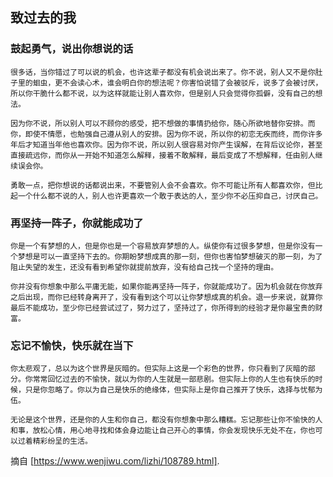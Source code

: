 ## 致过去的我

### 鼓起勇气，说出你想说的话
    很多话，当你错过了可以说的机会，也许这辈子都没有机会说出来了。你不说，别人又不是你肚子里的蛔虫，更不会读心术，谁会明白你的想法呢？你害怕说错了会被驳斥，说多了会被讨厌，所以你干脆什么都不说，以为这样就能让别人喜欢你，但是别人只会觉得你孤僻，没有自己的想法。

    因为你不说，所以别人可以不顾你的感受，把不想做的事情扔给你，随心所欲地替你安排。而你，即使不情愿，也勉强自己遵从别人的安排。因为你不说，所以你的初恋无疾而终，而你许多年后才知道当年他也喜欢你。因为你不说，所以别人很容易对你产生误解，在背后议论你，甚至直接疏远你，而你从一开始不知道怎么解释，接着不敢解释，最后变成了不想解释，任由别人继续误会你。

    勇敢一点，把你想说的话都说出来，不要管别人会不会喜欢。你不可能让所有人都喜欢你，但比起一个什么都不说的人，别人也许更喜欢一个敢于表达的人，至少你不必压抑自己，讨厌自己。

### 再坚持一阵子，你就能成功了
    你是一个有梦想的人，但是你也是一个容易放弃梦想的人。纵使你有过很多梦想，但是你没有一个梦想是可以一直坚持下去的。你期盼梦想成真的那一刻，但你也害怕梦想破灭的那一刻，为了阻止失望的发生，还没有看到希望你就提前放弃，没有给自己找一个坚持的理由。

    你并没有你想象中那么平庸无能，如果你能再坚持一阵子，你就能成功了。因为机会就在你放弃之后出现，而你已经转身离开了，没有看到这个可以让你梦想成真的机会。退一步来说，就算你最后不能成功，至少你已经尝试过了，努力过了，坚持过了，你所得到的经验才是你最宝贵的财富。

### 忘记不愉快，快乐就在当下
    你太悲观了，总以为这个世界是灰暗的。但实际上这是一个彩色的世界，你只看到了灰暗的部分。你常常回忆过去的不愉快，就以为你的人生就是一部悲剧。但实际上你的人生也有快乐的时候，只是你忽略了。你以为自己是快乐的绝缘体，但实际上是你自己推开了快乐，选择与忧郁为伍。

    无论是这个世界，还是你的人生和你自己，都没有你想象中那么糟糕。忘记那些让你不愉快的人和事，放松心情，用心地寻找和体会身边能让自己开心的事情，你会发现快乐无处不在，你也可以过着精彩纷呈的生活。

摘自 [https://www.wenjiwu.com/lizhi/108789.html].
